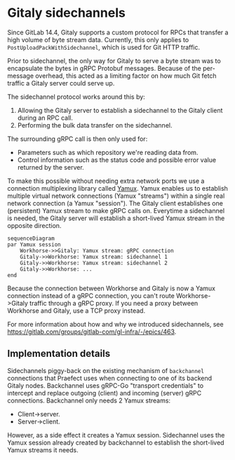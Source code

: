 # Gitaly sidechannels

Since GitLab 14.4, Gitaly supports a custom protocol for RPCs that
transfer a high volume of byte stream data. Currently, this only
applies to `PostUploadPackWithSidechannel`, which is used for Git HTTP
traffic.

Prior to sidechannel, the only way for Gitaly to serve a byte stream
was to encapsulate the bytes in gRPC Protobuf messages. Because of the
per-message overhead, this acted as a limiting factor on how much Git
fetch traffic a Gitaly server could serve up.

The sidechannel protocol works around this by:

1. Allowing the Gitaly server to establish a sidechannel to the Gitaly client during an RPC call.
1. Performing the bulk data transfer on the sidechannel.

The surrounding gRPC call is then only used for:

- Parameters such as which repository we're reading data from.
- Control information such as the status code and possible error value returned by the server.

To make this possible without needing extra network ports we use a
connection multiplexing library called
[Yamux](https://github.com/hashicorp/yamux). Yamux enables us to
establish multiple virtual network connections (Yamux "streams")
within a single real network connection (a Yamux "session"). The
Gitaly client establishes one (persistent) Yamux stream to make gRPC
calls on. Everytime a sidechannel is needed, the Gitaly server will
establish a short-lived Yamux stream in the opposite direction.

```mermaid
sequenceDiagram
par Yamux session
    Workhorse->>Gitaly: Yamux stream: gRPC connection
    Gitaly->>Workhorse: Yamux stream: sidechannel 1
    Gitaly->>Workhorse: Yamux stream: sidechannel 2
    Gitaly->>Workhorse: ...
end
```

Because the connection between Workhorse and Gitaly is now a Yamux
connection instead of a gRPC connection, you can't
route Workhorse->Gitaly traffic through a gRPC proxy. If you need a
proxy between Workhorse and Gitaly, use a TCP proxy instead.

For more information about how and why we introduced sidechannels, see
<https://gitlab.com/groups/gitlab-com/gl-infra/-/epics/463>.

## Implementation details

Sidechannels piggy-back on the existing mechanism of `backchannel`
connections that Praefect uses when connecting to one of its backend
Gitaly nodes. Backchannel uses gRPC-Go "transport credentials" to
intercept and replace outgoing (client) and incoming (server) gRPC
connections. Backchannel only needs 2 Yamux streams:

- Client->server.
- Server->client.

However, as a side effect it creates a Yamux session. Sidechannel uses
the Yamux session already created by backchannel to establish the
short-lived Yamux streams it needs.
